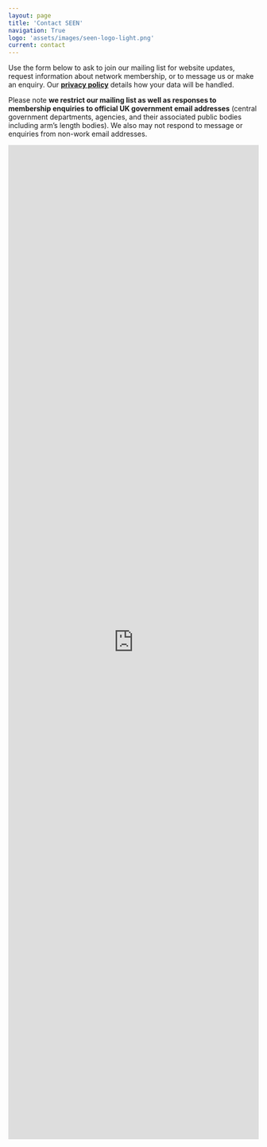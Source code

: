 ```yaml
---
layout: page
title: 'Contact SEEN'
navigation: True
logo: 'assets/images/seen-logo-light.png'
current: contact
---
```


Use the form below to ask to join our mailing list for website updates, request information about network membership, or to message us or make an enquiry. Our **[privacy policy](/privacy/)** details how your data will be handled.

Please note **we restrict our mailing list as well as responses to membership enquiries to official UK government email addresses** (central government departments, agencies, and their associated public bodies including arm’s length bodies). We also may not respond to message or enquiries from non-work email addresses.

<iframe src="https://docs.google.com/forms/d/e/1FAIpQLSeCJIsm0T4C8V6ie5dxVy7NAsNpdSXvTl10RfQR4GwDRXhZTQ/viewform?embedded=true" width="100%" height="2000" frameborder="0" marginheight="0" marginwidth="0" scrolling="no">Loading…</iframe>
